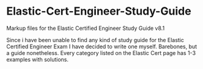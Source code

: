 # Elastic-Cert-Engineer-Study-Guide
Markup files for the Elastic Certified Engineer Study Guide v8.1

Since i have been unable to find any kind of study guide for the Elastic Certified Engineer Exam I have decided to write one myself. Barebones, but a guide nonetheless. 
Every category listed on the Elastic Cert page has 1-3 examples with solutions. 
